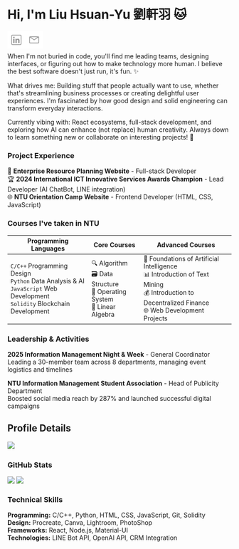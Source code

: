 # Hi, I'm Liu Hsuan-Yu 劉軒羽 🐱
[<img align="left" alt="Hsuan-Yu | LinkedIn" width="40px" src="./linkedin.svg" />][linkedin]
[<img align="left" alt="Hsuan-Yu | Gmail" width="40px" src="./mail.svg" />][Gmail]
<br><br>

When I'm not buried in code, you'll find me leading teams, designing interfaces, or figuring out how to make technology more human.  I believe the best software doesn't just run, it's fun. ✨ 

What drives me: Building stuff that people actually want to use, whether that's streamlining business processes or creating delightful user experiences. I'm fascinated by how good design and solid engineering can transform everyday interactions.


Currently vibing with: React ecosystems, full-stack development, and exploring how AI can enhance (not replace) human creativity. Always down to learn something new or collaborate on interesting projects! 🚀

### Project Experience
🚀 **Enterprise Resource Planning Website** - Full-stack Developer  
🏆 **2024 International ICT Innovative Services Awards Champion** - Lead Developer (AI ChatBot, LINE integration)  
🌐 **NTU Orientation Camp Website** - Frontend Developer (HTML, CSS, JavaScript)

### Courses I've taken in NTU
| Programming Languages | Core Courses | Advanced Courses |
|---|---|---|
| `C/C++` Programming Design<br>`Python` Data Analysis & AI<br>`JavaScript` Web Development<br>`Solidity` Blockchain Development | 🔍 Algorithm<br>🗃️ Data Structure<br>💾 Operating System<br>🔢 Linear Algebra | 🤖 Foundations of Artificial Intelligence<br>📊 Introduction of Text Mining<br>💰 Introduction to Decentralized Finance<br>🌐 Web Development Projects |

### Leadership & Activities
**2025 Information Management Night & Week** - General Coordinator  
Leading a 30-member team across 8 departments, managing event logistics and timelines

**NTU Information Management Student Association** - Head of Publicity Department  
Boosted social media reach by 287% and launched successful digital campaigns

## Profile Details
![](http://github-profile-summary-cards.vercel.app/api/cards/profile-details?username=ryukyucoding&theme=discord_old_blurple)

### GitHub Stats
![](http://github-profile-summary-cards.vercel.app/api/cards/repos-per-language?username=ryukyucoding&theme=discord_old_blurple)
![](http://github-profile-summary-cards.vercel.app/api/cards/stats?username=ryukyucoding&theme=discord_old_blurple)

### Technical Skills
**Programming:** C/C++, Python, HTML, CSS, JavaScript, Git, Solidity  
**Design:** Procreate, Canva, Lightroom, PhotoShop  
**Frameworks:** React, Node.js, Material-UI  
**Technologies:** LINE Bot API, OpenAI API, CRM Integration


[linkedin]: https://www.linkedin.com/in/sherryliuyu/
[Gmail]: mailto:b12705019@ntu.im
